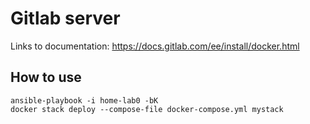 # Gitlab server

Links to documentation: https://docs.gitlab.com/ee/install/docker.html

## How to use

``` /bin/bash
ansible-playbook -i home-lab0 -bK
docker stack deploy --compose-file docker-compose.yml mystack
```

